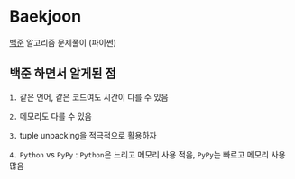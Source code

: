 # Baekjoon
[백준](https://www.acmicpc.net/) 알고리즘 문제풀이 (파이썬)

## 백준 하면서 알게된 점

`1.` 같은 언어, 같은 코드여도 시간이 다를 수 있음

`2.` 메모리도 다를 수 있음

`3.` tuple unpacking을 적극적으로 활용하자

`4.` `Python` vs `PyPy` : `Python`은 느리고 메모리 사용 적음, `PyPy`는 빠르고 메모리 사용 많음 
